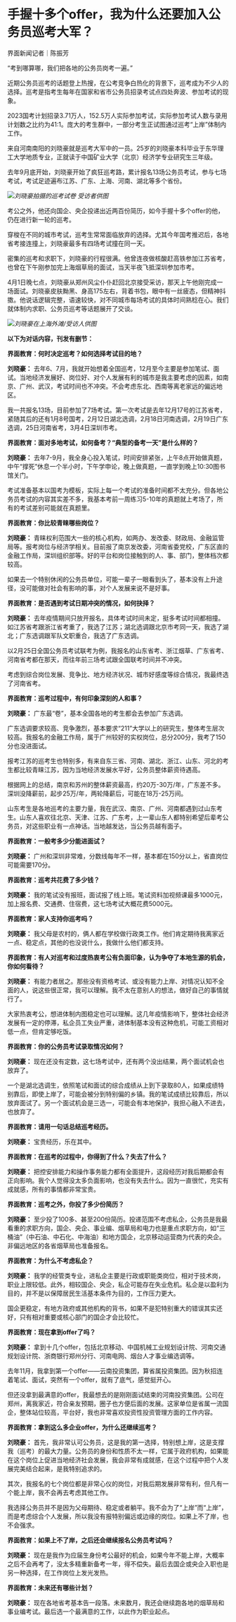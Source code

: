 # 手握十多个offer，我为什么还要加入公务员巡考大军？

界面新闻记者｜陈振芳

“考到哪算哪，我们把各地的公务员岗考一遍。”

近期公务员巡考的话题登上热搜，在公考竞争白热化的背景下，巡考成为不少人的选择。巡考是指考生每年在国家和省市公务员招录考试点四处奔波、参加考试的现象。

2023国考计划招录3.71万人，152.5万人实际参加考试，实际参加考试人数与录用计划数之比约为41:1。庞大的考生群中，一部分考生正试图通过巡考“上岸”体制内工作。

来自河南南阳的刘晓豪就是巡考大军中的一员。25岁的刘晓豪本科毕业于东华理工大学地质专业，正就读于中国矿业大学（北京）经济学专业研究生三年级。

去年9月底开始，刘晓豪开始了疯狂巡考路，累计报名13场公务员考试，参与七场考试，考试足迹遍布江苏、广东、上海、河南、湖北等多个省份。

![](https://inews.gtimg.com/om_bt/O8auC8d2bz47daZ7HOhu1raXQwAT9TvGAfRaoZ_wee7f0AA/1000)_刘晓豪拍摄的巡考试卷
受访者供图_

考公之外，他还向国企、央企投递出近两百份简历，如今手握十多个offer的他，仍在进行新一轮的巡考。

穿梭在不同的城市考试，巡考生常常面临放弃的选择。尤其今年国考推迟后，各地省考接连撞上，刘晓豪最多有四场考试撞在同一天。

密集的巡考和求职下，刘晓豪的行程很满。他曾连夜做核酸赶高铁参加江苏省考，也曾在下午刚参加完上海烟草局的面试，当天半夜飞抵深圳参加市考。

4月1日晚七点，刘晓豪从郑州风尘仆仆赶回北京接受采访，那天上午他刚完成一场面试。刘晓豪皮肤黝黑、身高175左右，背着书包，眼中有一丝疲态，但精神抖擞。他说话逻辑完整，语速较快，对不同城市每场考试的具体时间熟稔在心。我们就体制内求职、公务员巡考等话题展开了交谈。

![](https://inews.gtimg.com/om_bt/OrcxNdthgALAxd83Sy7eGlpEqZ2ys63HwhBrec5qqpk_AAA/1000)_刘晓豪在上海外滩/受访人供图_

**以下为对话内容，刊发有删节：**

**界面教育：何时决定巡考？如何选择考试目的地？**

**刘晓豪：**
去年6、7月，我就开始想着全国巡考，12月至今主要是参加笔试、面试。当地经济发展好、岗位好、对个人发展有利的城市是我主要考虑的因素，如南京、广州、武汉，考试时间也不冲突。不会考虑东北、西南等离老家远的偏远地区。

我一共报名13场，目前参加了7场考试。第一次考试是去年12月17号的江苏省考，紧随其后的还有1月8号国考，2月12日湖北选调，2月18日河南选调，2月19日广东选调，25日河南省考，3月4日深圳市考。

**界面教育：面对多地考试，如何备考？“典型的备考一天”是什么样的？**

**刘晓豪：**
去年7-9月，我全身心投入笔试，时间安排紧张，上午8点开始做真题，中午“撑死”休息一个半小时，下午学申论，晚上做真题，一直学到晚上10:30图书馆关门。

考试准备基本以国考为模板，实际上每一个考试的准备时间都不太充分。但各地公务员考试的内容其实差不多，我基本考前一周练习5-10年的真题就上考场了，所有的考试差别可能就在真题里。

**界面教育：你比较青睐哪些岗位？**

**刘晓豪：**
青睐权利范围大一些的核心机构，如两办、发改委、财政局、金融监管局等。报考岗位与经济学相关。目前报了南京发改委，河南省委党校，广东区直的金融工作局，深圳组织部等。好的平台和岗位接触到的人、事、部门，整体档次都较高。

如果去一个特别休闲的公务员单位，可能一辈子一眼看到头了，基本没有上升途径，没可能做对社会有影响的事，对个人发展来说不是好事。

**界面教育：是否遇到考试日期冲突的情况，如何抉择？**

**刘晓豪：**
去年疫情期间只放开报名，具体考试时间未定，挺多考试时间都相撞。如江苏省考跟浙江省考重了，我选了江苏；湖北选调跟北京市考同一天，我选了湖北；广东选调跟军队文职重合，我选了广东选调。

以2月25日全国公务员考试联考为例，我报名的山东省考、浙江烟草、广东省考、河南省考都在那天，而往年前三场考试跟全国联考时间并不冲突。

考虑到综合岗位发展、竞争比、地方经济状况、城市好感度等综合情况，我最终选了河南省考。

**界面教育：巡考过程中，有何印象深刻的人和事？**

**刘晓豪：** 广东最“卷”，基本全国各地的考生都会去参加广东选调。

广东选调要求较高、竞争激烈，基本要求“211”大学以上的研究生，整体考生层次较高。我报名的金融工作局，属于广州较好的实权岗位，总分200分，我考了150分也没进面试。

报考江苏的巡考生也特别多，有来自东三省、河南、湖北、浙江、山东、河北的考生都比较青睐江苏，因为当地经济发展水平好，公务员整体薪资待遇高。

根据网上的总结，南京和苏州的整体薪资最高，约20万-30万/年，广东差不多。深圳没降薪前，起步25万/年，两轮降薪后，可能在18万-25万间。

山东考生是各地巡考的主要力量，我在武汉、南京、广州、河南都遇到过山东考生。山东人喜欢往北京、天津、江苏、广东考，上一辈山东人都特别希望后辈考公务员，对这些职业有一点神话。当地越发达，当公务员越有面子。

**界面教育：一般考多少分能进面试？**

**刘晓豪：** 广州和深圳非常难，分数线每年不一样，基本都在150分以上，省直岗位可能需要170分。

**界面教育：巡考共花费了多少钱？**

**刘晓豪：** 我的笔试没有报班，面试报了线上班。笔试资料加视频课最多1000元，加上报名费、交通费、住宿费，这七场考试大概花费5000元。

**界面教育：家人支持你巡考吗？**

**刘晓豪：** 我父母是农村的，俩人都在学校做行政类工作。他们肯定期待我离家近一点、稳定点，其他的也没说什么，我做什么他们都支持。

**界面教育：有人对巡考和过度热衷考公有负面印象，认为争夺了本地生源的机会，你如何看待？**

**刘晓豪：**
有能力者居之。那些没有资格考试、或没有能力上岸、对情况认知不全面的人，说这些很正常，我可以理解。我不太在意别人的想法，做好自己的事情就行了。

大家热衷考公，想进体制内图稳定也可以理解。这几年疫情影响下，整体社会经济发展有一定的停滞，私企员工失业严重，进体制基本没有这种危机，可能工资相对低一点，但肯定够吃饭。

**界面教育：你的公务员考试录取情况如何？**

**刘晓豪：** 现在还没有定数，这七场考试中，还有两个没出结果，两个面试机会也放弃了。

一个是湖北选调生，依照笔试和面试的综合成绩从上到下录取80人，如果成绩特别靠后，即使上岸了，可能会被分到特别偏的乡镇。我的笔试成绩比较靠后，所以放弃面试了。另一个面试机会是三选一，可能会有本地保护，我担心融入不进去，也放弃了。

**界面教育：请用一句话总结巡考经历。**

**刘晓豪：** 宝贵经历，乐在其中。

**界面教育：在巡考的过程中，你得到了什么？失去了什么？**

**刘晓豪：**
把控安排能力和操作事务能力都有全面提升，这段经历对我后期都会有正向影响。我个人觉得没太多负面影响，也没有失去什么。因为一直很忙，充实有成就感，所有的事情都非常宝贵。

**界面教育：巡考之外，你投了多少份简历？**

**刘晓豪：**
至少投了100多、甚至200份简历。投递范围不考虑私企，公务员是我最看重的求职方向，国企、央企、事业编、烟草局和电力也是重点求职方向，如“三桶油”（中石油、中石化、中海油）和地方国企，北京移动运营商为代表的央企。非偏远地区的各省烟草局也准备报名。

**界面教育：为什么不考虑私企？**

**刘晓豪：**
我学的经管类专业，进私企主要是行政或职能类岗位，相对于技术岗，职业上限较低。此外，相较国企、央企，私企可能存在失业危机。私企是以盈利为目的，并不是以保障居民生活基本条件为目的，工作压力更大。

国企更稳定，有地方政府或其他机构的背书，如果不是犯特别重大的错误其实还好，只有相对重要或核心部门的国企才会比较忙。

**界面教育：现在拿到offer了吗？**

**刘晓豪：** 拿到十几个offer，包括北京移动、中国机械工业规划设计院、河南交通规划设计院、浙商银行郑州分行、河南电网、烟台人才事业编选调等。

去年11月，我拿到第一个offer——云南投资集团，算省属投资集团。因为秋招连着笔试、面试，突然有一个offer，就有了底气，感觉挺开心。

但还没拿到最满意的offer，我最想去的是刚刚面试结束的河南投资集团。公司在郑州，离我家近，符合亲友预期，圈子也方便后面的发展。这家单位是省属一流国企，整体站位较高，平台好，我也非常喜欢投资性投资管理方面的工作内容。

**界面教育：拿到这么多企业offer，为什么还继续巡考？**

**刘晓豪：**
首先，我非常认可公务员，这是我的第一选择，特别想上岸，这是支撑我（巡考）的最大力量。公务员的身份和性质不太一样，它属于政府机构，如果能在这个岗位上促进当地经济社会发展，我会非常有成就感，在这个过程中把个人发展完美结合起来，是我特别追求的。

其次，我报名的七个岗位都是非常心仪的岗位，对我后期发展非常有利，但凡有一个能上岸，我不会再去考虑其他工作。

我选择公务员并不是因为父母期待、稳定或者躺平。我不会为了“上岸”而“上岸”，而是考虑综合个人发展，所以我没有报特别偏远或边缘的岗位。如果上不了岸，也不会强求。

**界面教育：如果上不了岸，之后还会继续报名公务员考试吗？**

**刘晓豪：**
现在是我作为应届生身份考公最好的机会，如果今年不能上岸，大概率之后不会再考了，没太多精重新备考一年，得不偿失。最后去国企或央企入职也是另一种选择，在工作岗位上发光发热。

**界面教育：未来还有哪些计划？**

**刘晓豪：** 现在各地省考基本告一段落。未来数月，我还会继续跑各地的烟草局和事业编考试。最后选一个最满意的工作，以此作为职业起点。

